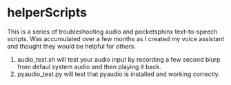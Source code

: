 # helperScripts
This is a series of troubleshooting audio and pocketsphinx text-to-speech scripts. Was accumulated over a few months as I created my voice assistant and thought they would be helpful for others. 
1. audio_test.sh will test your audio input by recording a few second blurp from defaul system audio and then playing it back.
2. pyaudio_test.py will test that pyaudio is installed and working correctly.
